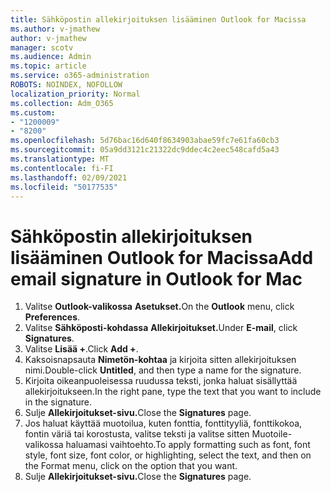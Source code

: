 ```yaml
---
title: Sähköpostin allekirjoituksen lisääminen Outlook for Macissa
ms.author: v-jmathew
author: v-jmathew
manager: scotv
ms.audience: Admin
ms.topic: article
ms.service: o365-administration
ROBOTS: NOINDEX, NOFOLLOW
localization_priority: Normal
ms.collection: Adm_O365
ms.custom:
- "1200009"
- "8200"
ms.openlocfilehash: 5d76bac16d640f8634903abae59fc7e61fa60cb3
ms.sourcegitcommit: 05a9dd3121c21322dc9ddec4c2eec548cafd5a43
ms.translationtype: MT
ms.contentlocale: fi-FI
ms.lasthandoff: 02/09/2021
ms.locfileid: "50177535"
---
```

# <a name="add-email-signature-in-outlook-for-mac"></a><span data-ttu-id="e6fcb-102">Sähköpostin allekirjoituksen lisääminen Outlook for Macissa</span><span class="sxs-lookup"><span data-stu-id="e6fcb-102">Add email signature in Outlook for Mac</span></span>

1. <span data-ttu-id="e6fcb-103">Valitse **Outlook-valikossa** **Asetukset.**</span><span class="sxs-lookup"><span data-stu-id="e6fcb-103">On the **Outlook** menu, click **Preferences**.</span></span>
2. <span data-ttu-id="e6fcb-104">Valitse **Sähköposti-kohdassa** **Allekirjoitukset.**</span><span class="sxs-lookup"><span data-stu-id="e6fcb-104">Under **E-mail**, click **Signatures**.</span></span>
3. <span data-ttu-id="e6fcb-105">Valitse **Lisää +**.</span><span class="sxs-lookup"><span data-stu-id="e6fcb-105">Click **Add +**.</span></span>
4. <span data-ttu-id="e6fcb-106">Kaksoisnapsauta **Nimetön-kohtaa** ja kirjoita sitten allekirjoituksen nimi.</span><span class="sxs-lookup"><span data-stu-id="e6fcb-106">Double-click **Untitled**, and then type a name for the signature.</span></span>
5. <span data-ttu-id="e6fcb-107">Kirjoita oikeanpuoleisessa ruudussa teksti, jonka haluat sisällyttää allekirjoitukseen.</span><span class="sxs-lookup"><span data-stu-id="e6fcb-107">In the right pane, type the text that you want to include in the signature.</span></span>
6. <span data-ttu-id="e6fcb-108">Sulje **Allekirjoitukset-sivu.**</span><span class="sxs-lookup"><span data-stu-id="e6fcb-108">Close the **Signatures** page.</span></span>
7. <span data-ttu-id="e6fcb-109">Jos haluat käyttää muotoilua, kuten fonttia, fonttityyliä, fonttikokoa, fontin väriä tai korostusta, valitse teksti ja valitse sitten Muotoile-valikossa haluamasi vaihtoehto.</span><span class="sxs-lookup"><span data-stu-id="e6fcb-109">To apply formatting such as font, font style, font size, font color, or highlighting, select the text, and then on the Format menu, click on the option that you want.</span></span>
8. <span data-ttu-id="e6fcb-110">Sulje **Allekirjoitukset-sivu.**</span><span class="sxs-lookup"><span data-stu-id="e6fcb-110">Close the **Signatures** page.</span></span>
